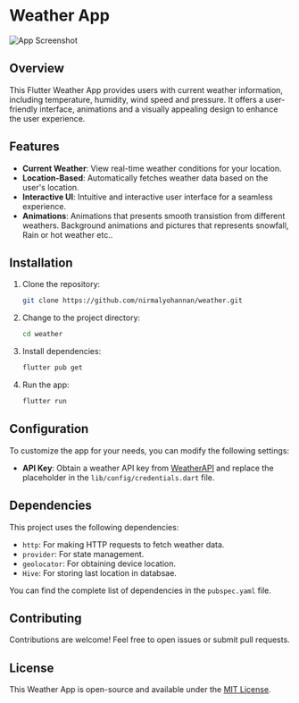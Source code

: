 # Weather App

![App Screenshot](snapshots/Weather_App_animated_gif.gif)

## Overview

This Flutter Weather App provides users with current weather information, including temperature, humidity, wind speed and pressure. It offers a user-friendly interface, animations and a visually appealing design to enhance the user experience.

## Features

- **Current Weather**: View real-time weather conditions for your location.
- **Location-Based**: Automatically fetches weather data based on the user's location.
- **Interactive UI**: Intuitive and interactive user interface for a seamless experience.
- **Animations**: Animations that presents smooth transistion from different weathers. Background animations and pictures that represents snowfall, Rain or hot weather etc..

## Installation

1. Clone the repository:

    ```bash
    git clone https://github.com/nirmalyohannan/weather.git
    ```

2. Change to the project directory:

    ```bash
    cd weather
    ```

3. Install dependencies:

    ```bash
    flutter pub get
    ```

4. Run the app:

    ```bash
    flutter run
    ```

## Configuration

To customize the app for your needs, you can modify the following settings:

- **API Key**: Obtain a weather API key from [WeatherAPI](https://www.weatherapi.com/) and replace the placeholder in the `lib/config/credentials.dart` file.


## Dependencies

This project uses the following dependencies:

- `http`: For making HTTP requests to fetch weather data.
- `provider`: For state management.
- `geolocator`: For obtaining device location.
- `Hive`: For storing last location in databsae.

You can find the complete list of dependencies in the `pubspec.yaml` file.


## Contributing

Contributions are welcome! Feel free to open issues or submit pull requests.

## License

This Weather App is open-source and available under the [MIT License](LICENSE).
